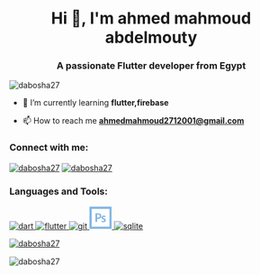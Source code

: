 <h1 align="center">Hi 👋, I'm ahmed mahmoud abdelmouty</h1>
<h3 align="center">A passionate Flutter developer from Egypt</h3>

<p align="left"> <img src="https://komarev.com/ghpvc/?username=dabosha27&label=Profile%20views&color=0e75b6&style=flat" alt="dabosha27" /> </p>



- 🌱 I’m currently learning **flutter,firebase**

- 📫 How to reach me **ahmedmahmoud2712001@gmail.com**

<h3 align="left">Connect with me:</h3>
<p align="left">
<a href="https://twitter.com/dabosha27" target="blank"><img align="center" src="https://raw.githubusercontent.com/rahuldkjain/github-profile-readme-generator/master/src/images/icons/Social/twitter.svg" alt="dabosha27" height="30" width="40" /></a>
<a href="https://instagram.com/dabosha27" target="blank"><img align="center" src="https://raw.githubusercontent.com/rahuldkjain/github-profile-readme-generator/master/src/images/icons/Social/instagram.svg" alt="dabosha27" height="30" width="40" /></a>
</p>

<h3 align="left">Languages and Tools:</h3>
<p align="left"> <a href="https://dart.dev" target="_blank" rel="noreferrer"> <img src="https://www.vectorlogo.zone/logos/dartlang/dartlang-icon.svg" alt="dart" width="40" height="40"/> </a> <a href="https://flutter.dev" target="_blank" rel="noreferrer"> <img src="https://www.vectorlogo.zone/logos/flutterio/flutterio-icon.svg" alt="flutter" width="40" height="40"/> </a> <a href="https://git-scm.com/" target="_blank" rel="noreferrer"> <img src="https://www.vectorlogo.zone/logos/git-scm/git-scm-icon.svg" alt="git" width="40" height="40"/> </a> <a href="https://www.photoshop.com/en" target="_blank" rel="noreferrer"> <img src="https://raw.githubusercontent.com/devicons/devicon/master/icons/photoshop/photoshop-line.svg" alt="photoshop" width="40" height="40"/> </a> <a href="https://www.sqlite.org/" target="_blank" rel="noreferrer"> <img src="https://www.vectorlogo.zone/logos/sqlite/sqlite-icon.svg" alt="sqlite" width="40" height="40"/> </a> </p>


<p align="left"> <a href="https://github.com/ryo-ma/github-profile-trophy"><img src="https://github-profile-trophy.vercel.app/?username=dabosha27" alt="dabosha27" /></a> </p>

<p><img align="center" src="https://github-readme-streak-stats.herokuapp.com/?user=dabosha27&" alt="dabosha27" /></p>
